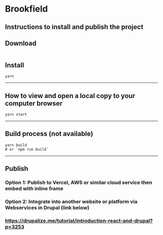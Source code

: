 # Brookfield

## Instructions to install and publish the project


## Download

``` git clone https://github.com/mobomo/brookfield.git
```


## Install
```
yarn

```

---
## How to view and open a local copy to your computer browser
```
yarn start

```

---
## Build process (not available)
```
yarn build
# or `npm run build`
```

---

## Publish 

### Option 1: Publish to Vercel, AWS or similar cloud service then embed with inline frame

### Option 2: Integrate into another website or platform via Webservices in Drupal (link below)

### https://drupalize.me/tutorial/introduction-react-and-drupal?p=3253
